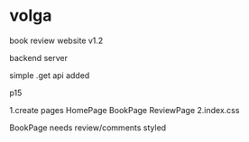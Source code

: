 # volga
book review website v1.2

backend server 

simple .get api added

p15

1.create pages 
    HomePage
    BookPage
    ReviewPage
2.index.css 




BookPage needs review/comments styled